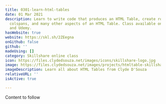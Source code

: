 ```yaml
---
title: 0301-learn-html-tables
date: 01 Mar 2021
description: Learn to write code that produces an HTML Table, create rowspans and
  colspans, and many other aspects of an HTML Table. Class available on Skillshare
  and Udemy.
hasWebsite: true
website: https://skl.sh/2ZEegna
onGithub: false
github: ''
madeUsing: []
category: Skillshare online class
icon: https://files.clydedsouza.net/images/icons/skillshare-logo.jpg
image: https://files.clydedsouza.net/images/projects/htmltable-skillshare.png
imageDescription: Learn all about HTML Tables from Clyde D'Souza
relativeURL: ''
isActive: true

---
```

Content to follow